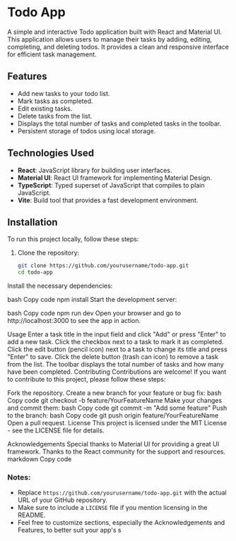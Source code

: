 # Todo App

A simple and interactive Todo application built with React and Material UI. This application allows users to manage their tasks by adding, editing, completing, and deleting todos. It provides a clean and responsive interface for efficient task management.

## Features

- Add new tasks to your todo list.
- Mark tasks as completed.
- Edit existing tasks.
- Delete tasks from the list.
- Displays the total number of tasks and completed tasks in the toolbar.
- Persistent storage of todos using local storage.

## Technologies Used

- **React**: JavaScript library for building user interfaces.
- **Material UI**: React UI framework for implementing Material Design.
- **TypeScript**: Typed superset of JavaScript that compiles to plain JavaScript.
- **Vite**: Build tool that provides a fast development environment.

## Installation

To run this project locally, follow these steps:

1. Clone the repository:

   ```bash
   git clone https://github.com/yourusername/todo-app.git
   cd todo-app
Install the necessary dependencies:

bash
Copy code
npm install
Start the development server:

bash
Copy code
npm run dev
Open your browser and go to http://localhost:3000 to see the app in action.

Usage
Enter a task title in the input field and click "Add" or press "Enter" to add a new task.
Click the checkbox next to a task to mark it as completed.
Click the edit button (pencil icon) next to a task to change its title and press "Enter" to save.
Click the delete button (trash can icon) to remove a task from the list.
The toolbar displays the total number of tasks and how many have been completed.
Contributing
Contributions are welcome! If you want to contribute to this project, please follow these steps:

Fork the repository.
Create a new branch for your feature or bug fix:
bash
Copy code
git checkout -b feature/YourFeatureName
Make your changes and commit them:
bash
Copy code
git commit -m "Add some feature"
Push to the branch:
bash
Copy code
git push origin feature/YourFeatureName
Open a pull request.
License
This project is licensed under the MIT License - see the LICENSE file for details.

Acknowledgements
Special thanks to Material UI for providing a great UI framework.
Thanks to the React community for the support and resources.
markdown
Copy code

### Notes:
- Replace `https://github.com/yourusername/todo-app.git` with the actual URL of your GitHub repository.
- Make sure to include a `LICENSE` file if you mention licensing in the README.
- Feel free to customize sections, especially the Acknowledgements and Features, to better suit your app's s
